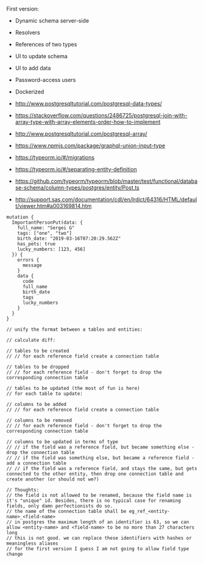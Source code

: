 First version:
* Dynamic schema server-side
* Resolvers
* References of two types
* UI to update schema
* UI to add data
* Password-access users
* Dockerized

* http://www.postgresqltutorial.com/postgresql-data-types/
* https://stackoverflow.com/questions/2486725/postgresql-join-with-array-type-with-array-elements-order-how-to-implement
* http://www.postgresqltutorial.com/postgresql-array/
* https://www.npmjs.com/package/graphql-union-input-type
* https://typeorm.io/#/migrations

* https://typeorm.io/#/separating-entity-definition
* https://github.com/typeorm/typeorm/blob/master/test/functional/database-schema/column-types/postgres/entity/Post.ts
* http://support.sas.com/documentation/cdl/en/lrdict/64316/HTML/default/viewer.htm#a003169814.htm

~~~~
mutation {
  ImportantPersonPut(data: {
    full_name: "Sergei G"
    tags: ["one", "two"]
    birth_date: "2019-03-16T07:20:29.562Z"
    has_pets: true
    lucky_numbers: [123, 456]
  }) {
    errors {
      message
    }
    data {
      code
      full_name
      birth_date
      tags
      lucky_numbers
    }
  }
}
~~~~

~~~~
// unify the format between a tables and entities:

// calculate diff:

// tables to be created
// // for each reference field create a connection table

// tables to be dropped
// // for each reference field - don't forget to drop the corresponding connection table

// tables to be updated (the most of fun is here)
// for each table to update:

// columns to be added
// // for each reference field create a connection table

// columns to be removed
// // for each reference field - don't forget to drop the corresponding connection table

// columns to be updated in terms of type
// // if the field was a reference field, but became something else - drop the connection table
// // if the field was something else, but became a reference field - add a connection table
// // if the field was a reference field, and stays the same, but gets connected to the other entity, then drop one connection table and create another (or should not we?)

// Thoughts:
// the field is not allowed to be renamed, because the field name is it's "unique" id. Besides, there is no typical case for renaming fields, only damn perfectionists do so.
// the name of the connection table shall be eg_ref_<entity-name>_<field-name>
// in postgres the maximum length of an identifier is 63, so we can allow <entity-name> and <field-name> to be no more than 27 characters long
// this is not good. we can replace these identifiers with hashes or meaningless aliases
// for the first version I guess I am not going to allow field type change
~~~~
